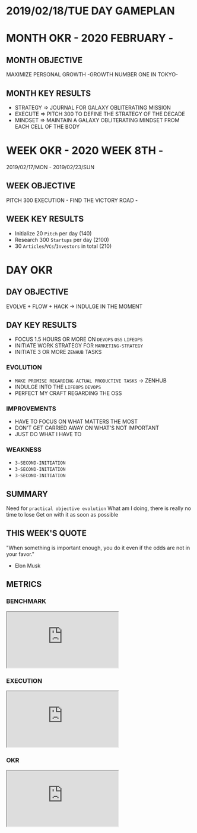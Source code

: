 # 2019/02/18/TUE DAY GAMEPLAN

# MONTH OKR - 2020 FEBRUARY -

## MONTH OBJECTIVE

MAXIMIZE PERSONAL GROWTH -GROWTH NUMBER ONE IN TOKYO-

## MONTH KEY RESULTS

- STRATEGY => JOURNAL FOR GALAXY OBLITERATING MISSION
- EXECUTE => PITCH 300 TO DEFINE THE STRATEGY OF THE DECADE
- MINDSET => MAINTAIN A GALAXY OBLITERATING MINDSET FROM EACH CELL OF THE BODY

# WEEK OKR - 2020 WEEK 8TH -

2019/02/17/MON - 2019/02/23/SUN

## WEEK OBJECTIVE

PITCH 300 EXECUTION - FIND THE VICTORY ROAD -

## WEEK KEY RESULTS

- Initialize 20 `Pitch` per day (140)
- Research 300 `Startups` per day (2100)
- 30 `Articles`/`VCs`/`Investors` in total (210)

# DAY OKR

## DAY OBJECTIVE

EVOLVE + FLOW + HACK -> INDULGE IN THE MOMENT

## DAY KEY RESULTS

- FOCUS 1.5 HOURS OR MORE ON `DEVOPS` `OSS` `LIFEOPS`
- INITIATE WORK STRATEGY FOR `MARKETING-STRATEGY`
- INITIATE 3 OR MORE `ZENHUB` TASKS

### EVOLUTION

- `MAKE PROMISE REGARDING ACTUAL PRODUCTIVE TASKS` -> ZENHUB
- INDULGE INTO THE `LIFEOPS` `DEVOPS`
- PERFECT MY CRAFT REGARDING THE OSS

### IMPROVEMENTS

- HAVE TO FOCUS ON WHAT MATTERS THE MOST
- DON'T GET CARRIED AWAY ON WHAT'S NOT IMPORTANT
- JUST DO WHAT I HAVE TO

### WEAKNESS

- `3-SECOND-INITIATION`
- `3-SECOND-INITIATION`
- `3-SECOND-INITIATION`

## SUMMARY

Need for `practical objective evolution`
What am I doing, there is really no time to lose
Get on with it as soon as possible

## THIS WEEK'S QUOTE

"When something is important enough, you do it even if the odds are not in your favor."

- Elon Musk

## METRICS

### BENCHMARK

<div class="responsive-iframe">
<iframe src="https://docs.google.com/spreadsheets/d/e/2PACX-1vTpPWIAMTPfc-oKNewk1rz-IaLbIaBbYkntFbdDdH0vzeTMDLjzjPofa-U7Oq78bC5yWef3IJIJLQTt/pubchart?oid=777042324&amp;format=image"></iframe>
</div>

### EXECUTION

<div class="responsive-iframe">
<iframe src="https://docs.google.com/spreadsheets/d/e/2PACX-1vSuOkMBga9caCj_-s5lCUpKAm_g709LCRHKXl1jlhRcQzJAA9hV7hijS-_kirwCgAH63fAOkKQ7a2PU/pubchart?oid=424799271&amp;format=image"></iframe>
</div>

### OKR

<div class="responsive-iframe">
<iframe src="https://docs.google.com/spreadsheets/d/e/2PACX-1vQaIxVOhcTO9eL02wk2MaBiuWaxTblpsRkyjCjXV1HvozE_RHMsvMucpmmnw-PLkoBHvXUwpe_GHjNU/pubchart?oid=1541853998&amp;format=image"></iframe>
</div>
